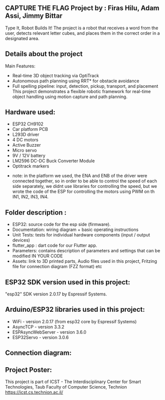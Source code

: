 ## CAPTURE THE FLAG Project by :  Firas Hilu, Adam Assi, Jimmy Bittar
  Type It, Robot Builds It!
  The project is a robot that receives a word from the user, detects relevant letter cubes, and places them in the correct order in a designated area.
## Details about the project
   Main Features:
  - Real-time 3D object tracking via OptiTrack
  - Autonomous path planning using RRT* for obstacle avoidance
  - Full spelling pipeline: input, detection, pickup, transport, and placement
  This project demonstrates a flexible robotic framework for real-time
  object handling using motion capture and path planning.

## Hardware used:
  - ESP32 CH9102
  - Car platform PCB
  - L293D driver
  - 4 DC motors
  - Active Buzzer
  - Micro servo
  - 9V / 12V battery
  - LM2596 DC-DC Buck Converter Module
  - Optitrack markers
  * note: in the platform we used, the ENA and ENB of the driver were connected together, so in order to be able to control the speed of each side separately, we didnt use libraries for controlling the speed, but we wrote the code of the ESP for controlling the motors using PWM on th IN1, IN2, IN3, IN4.
    
## Folder description :
* ESP32: source code for the esp side (firmware).
* Documentation: wiring diagram + basic operating instructions
* Unit Tests: tests for individual hardware components (input / output devices)
* flutter_app : dart code for our Flutter app.
* Parameters: contains description of parameters and settings that can be modified IN YOUR CODE
* Assets: link to 3D printed parts, Audio files used in this project, Fritzing file for connection diagram (FZZ format) etc

## ESP32 SDK version used in this project: 
"esp32" SDK version 2.0.17 by Espressif Systems.

## Arduino/ESP32 libraries used in this project:
* WiFi - version 2.0.17 (from esp32 core by Espressif Systems)
* AsyncTCP - version 3.3.2
* ESPAsyncWebServer - version 3.6.0
* ESP32Servo - version 3.0.6

## Connection diagram:

## Project Poster:





This project is part of ICST - The Interdisciplinary Center for Smart Technologies, Taub Faculty of Computer Science, Technion
https://icst.cs.technion.ac.il/

